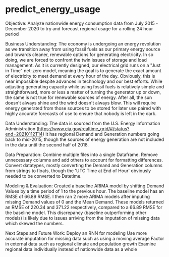 # predict_energy_usage

Objective: 
 Analyze nationwide energy consumption data from July 2015 - December 2020 to try and forecast regional usage for a rolling 24 hour period

Business Understanding: 
 The economy is undergoing an energy revolution as we transition away from using fossil fuels as our primary energy source and towards cleaner, renewable options for generating electricity. In so doing, we are forced to confront the twin issues of storage and load management. 
 As it is currently designed, our electrical grid runs on a "Just in Time" net-zero model, meaning the goal is to generate the exact amount of electricity to meet demand at every hour of the day. Obviously, this is near impossible despite advances in technology and our best efforts. 
 While adjusting generating capacity while using fossil fuels is relatively simple and straightforward, more or less a matter of turning the generator up or down, the same is not true for renewable sources of energy. After all, the sun doesn't always shine and the wind doesn't always blow. This will require energy generated from those sources to be stored for later use paired with highly accurate forecasts of use to ensure that nobody is left in the dark.

Data Understanding:
 The data is sourced from the U.S. Energy Information Administration (https://www.eia.gov/realtime_grid/#/status?end=20210112T14)
 It has regional Demand and Generation numbers going back to mid-2015, though the sources of energy generation are not included in the data until the second half of 2018.

Data Preparation:
 Combine multiple files into a single Dataframe. Remove unnecessary columns and add others to account for formatting differences. Convert datatypes, mostly converting the Demand and Generation columns from strings to floats, though the 'UTC Time at End of Hour' obviously needed to be converted to Datetime.

Modeling & Evaluation:
 Created a baseline ARIMA model by shifting Demand Values by a time period of 1 to the previous hour. The baseline model has an RMSE of 66.89 RMSE. 
 I then ran 2 more ARIMA models after imputing missing Demand values of 0 and the Mean Demand. 
 These models returned an RMSE of 220.34 and 371.22 respectively, compared to a 66.89 RMSE for the baseline model. This discrepancy (baseline outperforming other models) is likely due to issues arriving from the imputation of missing data which skewed the numbers.

Next Steps and Future Work:
  Deploy an RNN for modeling
  Use more accurate imputation for missing data such as using a moving average
  Factor in external data such as regional climate and population growth
  Examine regional data individually instead of nationwide data as a whole
